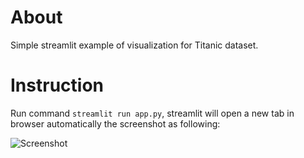 # About
Simple streamlit example of visualization for Titanic dataset.

# Instruction
Run command `streamlit run app.py`, streamlit will open a new tab in browser automatically the screenshot as following:

![Screenshot](https://github.com/woo-chia-wei/streamlit-example/blob/master/assets/screenshot.png)



